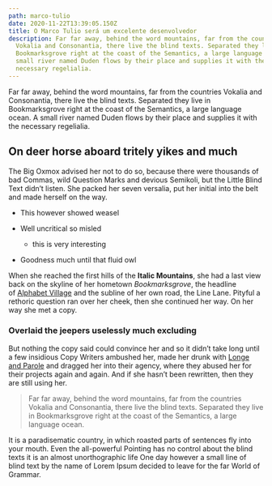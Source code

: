 ```yaml
---
path: marco-tulio
date: 2020-11-22T13:39:05.150Z
title: O Marco Tulio será um excelente desenvolvedor
description: Far far away, behind the word mountains, far from the countries
  Vokalia and Consonantia, there live the blind texts. Separated they live in
  Bookmarksgrove right at the coast of the Semantics, a large language ocean. A
  small river named Duden flows by their place and supplies it with the
  necessary regelialia.
---
```

Far far away, behind the word mountains, far from the countries Vokalia and Consonantia, there live the blind texts. Separated they live in Bookmarksgrove right at the coast of the Semantics, a large language ocean. A small river named Duden flows by their place and supplies it with the necessary regelialia.

## On deer horse aboard tritely yikes and much

The Big Oxmox advised her not to do so, because there were thousands of bad Commas, wild Question Marks and devious Semikoli, but the Little Blind Text didn’t listen. She packed her seven versalia, put her initial into the belt and made herself on the way.

* This however showed weasel
* Well uncritical so misled

  * this is very interesting
* Goodness much until that fluid owl

When she reached the first hills of the **Italic Mountains**, she had a last view back on the skyline of her hometown *Bookmarksgrove*, the headline of [Alphabet Village](http://google.com) and the subline of her own road, the Line Lane. Pityful a rethoric question ran over her cheek, then she continued her way. On her way she met a copy.

### Overlaid the jeepers uselessly much excluding

But nothing the copy said could convince her and so it didn’t take long until a few insidious Copy Writers ambushed her, made her drunk with [Longe and Parole](http://google.com) and dragged her into their agency, where they abused her for their projects again and again. And if she hasn’t been rewritten, then they are still using her.

> Far far away, behind the word mountains, far from the countries Vokalia and Consonantia, there live the blind texts. Separated they live in Bookmarksgrove right at the coast of the Semantics, a large language ocean.

It is a paradisematic country, in which roasted parts of sentences fly into your mouth. Even the all-powerful Pointing has no control about the blind texts it is an almost unorthographic life One day however a small line of blind text by the name of Lorem Ipsum decided to leave for the far World of Grammar.